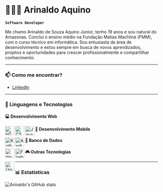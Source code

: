# 👩🏻‍💻 Arinaldo Aquino

**`Software Developer`**

Me chamo Arinaldo de Souza Aquino Junior, tenho 19 anos e sou natural do Amazonas. Concluí o ensino médio na Fundação Matias Machline (FMM), com o curso técnico em informática. Sou entusiasta da área de desenvolvimento e estou sempre em busca de novos aprendizados, projetos e oportunidades para crescer profissionalmente e compartilhar conhecimento.

---

### 📫 Como me encontrar?
- [LinkedIn](www.linkedin.com/in/arinaldo-aquino)

---

### 🤖 Linguagens e Tecnologias

#### 💻 Desenvolvimento Web
<img align="left" alt="HTML" width="30px" src="https://cdn.jsdelivr.net/gh/devicons/devicon@latest/icons/html5/html5-original.svg" />
<img align="left" alt="CSS" width="30px" src="https://cdn.jsdelivr.net/gh/devicons/devicon@latest/icons/css3/css3-original.svg" />
<img align="left" alt="JavaScript" width="30px" src="https://cdn.jsdelivr.net/gh/devicons/devicon@latest/icons/javascript/javascript-original.svg" />

#### 📱 Desenvolvimento Mobile
<img align="left" alt="Kotlin" width="30px" src="https://cdn.jsdelivr.net/gh/devicons/devicon@latest/icons/kotlin/kotlin-original.svg" />
<img align="left" alt="AndroidStudio" width="30px" src="https://cdn.jsdelivr.net/gh/devicons/devicon@latest/icons/androidstudio/androidstudio-original.svg" />

#### 💾 Banco de Dados
<img align="left" alt="mySQL" width="30px" src="https://cdn.jsdelivr.net/gh/devicons/devicon@latest/icons/mysql/mysql-original-wordmark.svg" />
<img align="left" alt="Firebase" width="30px" src="https://cdn.jsdelivr.net/gh/devicons/devicon@latest/icons/firebase/firebase-original-wordmark.svg" />

#### 🎮 Outras Tecnologias
<img align="left" alt="Unity" width="30px" src="https://cdn.jsdelivr.net/gh/devicons/devicon@latest/icons/unity/unity-original-wordmark.svg" />

---

### 📊 Estatísticas
![Arinaldo's GitHub stats](https://github-readme-stats.vercel.app/api?username=seu-username&show_icons=true&count_private=true&hide=prs&theme=tokyonight)
